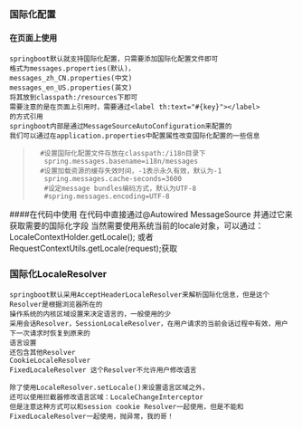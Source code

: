 ### 国际化配置
#### 在页面上使用
    springboot默认就支持国际化配置，只需要添加国际化配置文件即可
    格式为messages.properties(默认)，
    messages_zh_CN.properties(中文)
    messages_en_US.properties(英文)
    将其放到classpath:/resources下即可
    需要注意的是在页面上引用时，需要通过<label th:text="#{key}"></label>
    的方式引用
    springboot内部是通过MessageSourceAutoConfiguration来配置的
    我们可以通过在application.properties中配置属性改变国际化配置的一些信息
>
>       #设置国际化配置文件存放在classpath:/i18n目录下
>        spring.messages.basename=i18n/messages
>       #设置加载资源的缓存失效时间，-1表示永久有效，默认为-1
>        spring.messages.cache-seconds=3600
>        #设定message bundles编码方式，默认为UTF-8
>        #spring.messages.encoding=UTF-8
####在代码中使用
    在代码中直接通过@Autowired MessageSource 并通过它来获取需要的国际化字段
    当然需要使用系统当前的locale对象，可以通过：LocaleContextHolder.getLocale();
    或者RequestContextUtils.getLocale(request);获取
    
### 国际化LocaleResolver
    springboot默认采用AcceptHeaderLocaleResolver来解析国际化信息，但是这个Resolver是根据浏览器所在的
    操作系统的内核区域设置来决定语言的，一般使用的少
    采用会话Resolver，SessionLocaleResolver，在用户请求的当前会话过程中有效，用户下一次请求时恢复到原来的
    语言设置
    还包含其他Resolver
    CookieLocaleResolver
    FixedLocaleResolver 这个Resolver不允许用户修改语言
    
    除了使用LocaleResolver.setLocale()来设置语言区域之外，
    还可以使用拦截器修改语言区域：LocaleChangeInterceptor
    但是注意这种方式可以和session cookie Resolver一起使用，但是不能和FixedLocaleResolver一起使用，抛异常，我的哥！